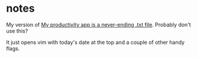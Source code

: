 # notes

My version of [My productivity app is a never-ending .txt file](https://jeffhuang.com/productivity_text_file). Probably don't use this?

It just opens vim with today's date at the top and a couple of other handy flags.
